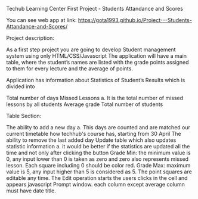 Techub Learning Center First Project - Students Attandance and Scores

You can see web app at link: https://gota1993.github.io/Project---Students-Attandance-and-Scores/

Project description: 

As a first step project you are going to develop Student management system using only HTML/CSS/Javascript The application will have a main table, where the student’s names are listed with the grade points assigned to them for every lecture and the average of points.

Application has information about Statistics of Student’s Results which is divided into

   Total number of days
   Missed Lessons a. It is the total number of missed lessons by all students
   Average grade
   Total number of students

Table Section:

   The ability to add a new day a. This days are counted and are matched our current timetable how techhub's course has, starting from 30 April
   The ability to remove the last added day
   Update table which also updates statistic information a. it would be better if the statistics are updated all the time and not only after clicking the button
   Grade Min: the minimum value is 0, any input lower than 0 is taken as zero and zero also represents missed lesson. Each square including 0 should be color red.
   Grade Max: maximum value is 5, any input higher than 5 is considered as 5.
   The point squares are editable any time. The Edit operation starts the users clicks in the cell and appears javascript Prompt window.
   each column except average column must have date title.
